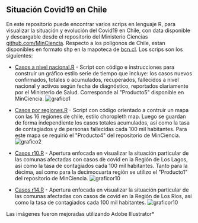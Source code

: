 ## Situación Covid19 en Chile
En este repositorio puede encontrar varios scrips en lenguaje R, para visualizar la situación y evolución del Covid19 en Chile, con data disponible y descargable desde el repositorio del Ministerio Ciencias [github.com/MinCiencia](https://github.com/MinCiencia). Respecto a los polígonos de Chile, estan disponibles en formato shp en la mapoteca de [bcn.cl](https://www.bcn.cl/siit/mapas_vectoriales). Los scrips son los siguientes:

* [Casos a nivel nacional.R](https://github.com/luis-fernandezt/Situacion-Covid19-por-Regiones-de-Chile/blob/master/Casos%20a%20nivel%20nacional.R) - Script con código e instrucciones para construir un gráfico estilo serie de tiempo que incluye: los casos nuevos confirmados, totales o acumulados, recuperados, fallecidos a nivel nacional y activos según fecha de diagnóstico, reportados diariamente por el Ministerio de Salud. Corresponde al "Producto5" disponible en MinCiencia.
![grafico1](https://raw.githubusercontent.com/luis-fernandezt/Situacion-Covid19-por-Regiones-de-Chile/master/Gr%C3%A1ficos/Casos%20a%20nivel%20nacional.png)

* [Casos por regiones.R](https://github.com/luis-fernandezt/Situacion-Covid19-por-Regiones-de-Chile/blob/master/Casos%20por%20regiones.R) - Script con código orientado a contruir un mapa con las 16 regiones de chile, estilo choropleth map. Luego se guardan de forma independiente los casos totales acumulados, así como la tasa de contagiados y de personas fallecidas cada 100 mil  habitantes. Para este mapa se requirió el "Producto4" del repositorio de MinCiencia.
![grafico2](https://raw.githubusercontent.com/luis-fernandezt/Situacion-Covid19-por-Regiones-de-Chile/master/Gr%C3%A1ficos/Casos%20por%20regiones.png)

* [Casos r10.R](https://github.com/luis-fernandezt/Situacion-Covid19-por-Regiones-de-Chile/blob/master/Casos%20r10.R) - Apertura enfocada en visualizar la situación particular de las comunas afectadas con casos de covid en la Región de Los Lagos, así como la tasa de contagiados cada 100 mil habitantes. Tanto para la décima, así como para la decimocuarta región se utilizo el "Producto1" del repositorio de MinCiencia. 
![graficor10](https://raw.githubusercontent.com/luis-fernandezt/Situacion-Covid19-por-Regiones-de-Chile/master/Gr%C3%A1ficos/Casos%20r10.png)

* [Casos r14.R](https://github.com/luis-fernandezt/Situacion-Covid19-por-Regiones-de-Chile/blob/master/Casos%20r14.R) - Apertura enfocada en visualizar la situación particular de las comunas afectadas con casos de covid en la Región de Los Ríos, así como la tasa de contagiados cada 100 mil habitantes. 
![graficor10](https://raw.githubusercontent.com/luis-fernandezt/Situacion-Covid19-por-Regiones-de-Chile/master/Gr%C3%A1ficos/Casos%20r14.png)

Las imágenes fueron mejoradas utilizando Adobe Illustrator*

